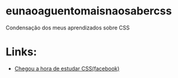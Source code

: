 eunaoaguentomaisnaosabercss
===========================

Condensação dos meus aprendizados sobre CSS

# Links:

* [Chegou a hora de estudar CSS(facebook)](https://www.facebook.com/groups/desenvolvimentoweb/permalink/676490642409378/)